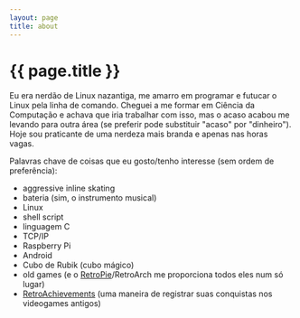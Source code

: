 ```yaml
---
layout: page
title: about
---
```

# {{ page.title }}

Eu era nerdão de Linux nazantiga, me amarro em programar e futucar o Linux pela linha de comando. Cheguei a me formar em Ciência
da Computação e achava que iria trabalhar com isso, mas o acaso acabou me levando para outra área (se preferir pode substituir
"acaso" por "dinheiro"). Hoje sou praticante de uma nerdeza mais branda e apenas nas horas vagas.

Palavras chave de coisas que eu gosto/tenho interesse (sem ordem de preferência):

- aggressive inline skating
- bateria (sim, o instrumento musical)
- Linux
- shell script
- linguagem C
- TCP/IP
- Raspberry Pi
- Android
- Cubo de Rubik (cubo mágico)
- old games (e o [RetroPie](http://retropie.org.uk/)/RetroArch me proporciona todos eles num só lugar)
- [RetroAchievements](http://retroachievements.org) (uma maneira de registrar suas conquistas nos videogames antigos)
